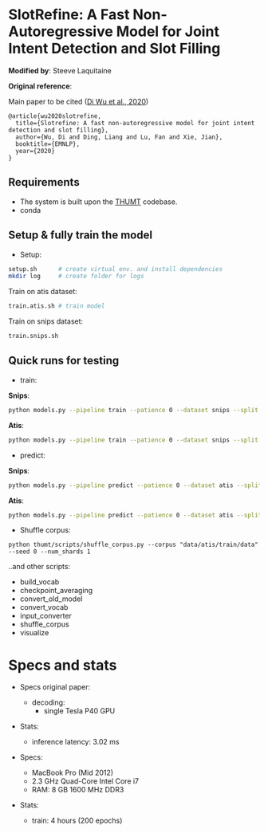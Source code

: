 # SlotRefine: A Fast Non-Autoregressive Model for Joint Intent Detection and Slot Filling

**Modified by**: Steeve Laquitaine  

**Original reference**:

Main paper to be cited ([Di Wu et al., 2020](https://www.aclweb.org/anthology/2020.emnlp-main.152.pdf))

```
@article{wu2020slotrefine,
  title={Slotrefine: A fast non-autoregressive model for joint intent detection and slot filling},
  author={Wu, Di and Ding, Liang and Lu, Fan and Xie, Jian},
  booktitle={EMNLP},
  year={2020}
}
```

## Requirements

* The system is built upon the [THUMT](https://github.com/THUNLP-MT/THUMT) codebase.
* conda

## Setup & fully train the model

* Setup:  
  
```bash
setup.sh      # create virtual env. and install dependencies
mkdir log     # create folder for logs  
```

Train on atis dataset: 

```bash
train.atis.sh # train model
```

Train on snips dataset: 

```bash
train.snips.sh
```

## Quick runs for testing

* train:  

**Snips**:

```bash
python models.py --pipeline train --patience 0 --dataset snips --split " "  --encode_mode utf-8 --max_epochs 5 --dump True --inference_data_path inference --infer_file prediction --model_path ./model --vocab_path ./vocab --restore
```

**Atis**: 

```bash
python models.py --pipeline train --patience 0 --dataset snips --split " "  --encode_mode gb18030 --max_epochs 5 --dump True --inference_data_path inference --infer_file prediction --model_path ./model --vocab_path ./vocab --restore
```

* predict:

**Snips**:

```bash
python models.py --pipeline predict --patience 0 --dataset atis --split " " --encode_mode utf-8 --max_epochs 5 --dump True --inference_data_path inference --infer_file prediction --model_path ./model --vocab_path ./vocab --restore
```

**Atis**:

```bash
python models.py --pipeline predict --patience 0 --dataset atis --split " " --encode_mode gb18030 --max_epochs 5 --dump True --inference_data_path inference --infer_file prediction --model_path ./model --vocab_path ./vocab --restore
```

* Shuffle corpus:

```
python thumt/scripts/shuffle_corpus.py --corpus "data/atis/train/data" --seed 0 --num_shards 1
```

..and other scripts:  

- build_vocab  
- checkpoint_averaging  
- convert_old_model  
- convert_vocab  
- input_converter  
- shuffle_corpus  
- visualize  

# Specs and stats

* Specs original paper:  
  * decoding:  
    * single Tesla P40 GPU

* Stats:  
  * inference latency: 3.02 ms  

* Specs:  
  * MacBook Pro (Mid 2012)
  * 2.3 GHz Quad-Core Intel Core i7
  * RAM: 8 GB 1600 MHz DDR3

* Stats:  
  * train: 4 hours (200 epochs)
